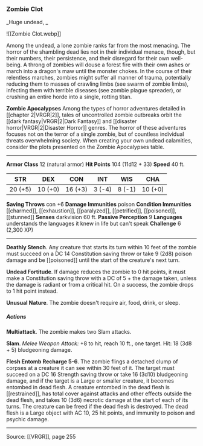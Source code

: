 ### Zombie Clot
_Huge undead, _

![[Zombie Clot.webp]]

Among the undead, a lone zombie ranks far from the most menacing. The horror of the shambling dead lies not in their individual menace, though, but their numbers, their persistence, and their disregard for their own well-being. A throng of zombies will douse a forest fire with their own ashes or march into a dragon's maw until the monster chokes. In the course of their relentless marches, zombies might suffer all manner of trauma, potentially reducing them to masses of crawling limbs (see swarm of zombie limbs), infecting them with terrible diseases (see zombie plague spreader), or crushing an entire horde into a single, rotting titan.

**Zombie Apocalypses** Among the types of horror adventures detailed in [[chapter 2|VRGR|2]], tales of uncontrolled zombie outbreaks orbit the [[dark fantasy|VRGR|2|Dark Fantasy]] and [[disaster horror|VRGR|2|Disaster Horror]] genres. The horror of these adventures focuses not on the terror of a single zombie, but of countless individual threats overwhelming society. When creating your own undead calamities, consider the plots presented on the Zombie Apocalypses table.







---

**Armor Class** 12 (natural armor)
**Hit Points** 104 (11d12 + 33)
**Speed** 40 ft.

| STR     | DEX     | CON     | INT     | WIS     | CHA     |
|---------|---------|---------|---------|---------|---------|
| 20 (+5) | 10 (+0) | 16 (+3) | 3 (-4) | 8 (-1) | 10 (+0) |

**Saving Throws** con +6
**Damage Immunities** poison
**Condition Immunities** [[charmed]], [[exhaustion]], [[paralyzed]], [[petrified]], [[poisoned]], [[stunned]]
**Senses** darkvision 60 ft.
**Passive Perception** 9
**Languages** understands the languages it knew in life but can't speak
**Challenge** 6 (2,300 XP)

---

**Deathly Stench**. Any creature that starts its turn within 10 feet of the zombie must succeed on a DC 14 Constitution saving throw or take 9 (2d8) poison damage and be [[poisoned]] until the start of the creature's next turn.

**Undead Fortitude**. If damage reduces the zombie to 0 hit points, it must make a Constitution saving throw with a DC of 5 + the damage taken, unless the damage is radiant or from a critical hit. On a success, the zombie drops to 1 hit point instead.

**Unusual Nature**. The zombie doesn't require air, food, drink, or sleep.

##### Actions
**Multiattack**. The zombie makes two Slam attacks.

**Slam**. _Melee Weapon Attack:_ +8 to hit, reach 10 ft., one target. Hit: 18 (3d8 + 5) bludgeoning damage.

**Flesh Entomb Recharge 5-6**. The zombie flings a detached clump of corpses at a creature it can see within 30 feet of it. The target must succeed on a DC 16 Strength saving throw or take 16 (3d10) bludgeoning damage, and if the target is a Large or smaller creature, it becomes entombed in dead flesh. A creature entombed in the dead flesh is [[restrained]], has total cover against attacks and other effects outside the dead flesh, and takes 10 (3d6) necrotic damage at the start of each of its turns. The creature can be freed if the dead flesh is destroyed. The dead flesh is a Large object with AC 10, 25 hit points, and immunity to poison and psychic damage.


---

Source: [[VRGR]], page 255